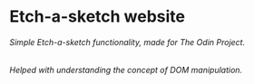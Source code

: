 # Etch-a-sketch website

###### Simple Etch-a-sketch functionality, made for The Odin Project.
###### Helped with understanding the concept of DOM manipulation.
